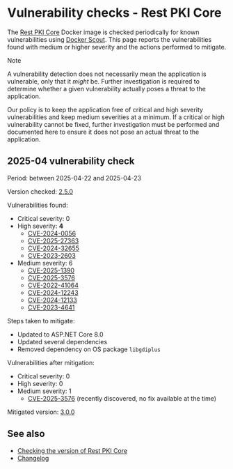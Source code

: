 ﻿# Vulnerability checks - Rest PKI Core

The [Rest PKI Core](../index.md) Docker image is checked periodically for known vulnerabilities using [Docker Scout](https://docs.docker.com/scout/). This page reports
the vulnerabilities found with medium or higher severity and the actions performed to mitigate.

> [!NOTE]
> A vulnerability detection does not necessarily mean the application is vulnerable, only that it *might* be. Further investigation is required to determine
> whether a given vulnerability actually poses a threat to the application.

Our policy is to keep the application free of critical and high severity vulnerabilities and keep medium severities at a minimum. If a critical or high vulnerability
cannot be fixed, further investigation must be performed and documented here to ensure it does not pose an actual threat to the application.

<a name="check-2025-04" />

## 2025-04 vulnerability check

Period: between 2025-04-22 and 2025-04-23

Version checked: [2.5.0](../changelog.md#v2-5-0)

Vulnerabilities found:

* Critical severity: 0
* High severity: **4**
  * [CVE-2024-0056](https://scout.docker.com/vulnerabilities/id/CVE-2024-0056/org/lacunasoftware?s=github&n=System.Data.SqlClient&t=nuget&vr=%3C4.8.6&utm_source=hub&utm_medium=ExternalLink)
  * [CVE-2025-27363](https://scout.docker.com/v/CVE-2025-27363?s=debian&n=freetype&ns=debian&t=deb&osn=debian&osv=11&vr=%3C2.10.4%2Bdfsg-1%2Bdeb11u2&utm_source=hub&utm_medium=ExternalLink)
  * [CVE-2024-32655](https://scout.docker.com/v/CVE-2024-32655?s=github&n=Npgsql&t=nuget&vr=%3E%3D6.0.0%2C%3C6.0.11&utm_source=hub&utm_medium=ExternalLink)
  * [CVE-2023-2603](https://scout.docker.com/v/CVE-2023-2603?s=debian&n=libcap2&ns=debian&t=deb&osn=debian&osv=11&vr=%3C1%3A2.44-1%2Bdeb11u1&utm_source=hub&utm_medium=ExternalLink)
* Medium severity: 6
  * [CVE-2025-1390](https://scout.docker.com/v/CVE-2025-1390?s=debian&n=libcap2&ns=debian&t=deb&osn=debian&osv=11&vr=%3C1%3A2.44-1%2Bdeb11u1&utm_source=hub&utm_medium=ExternalLink)
  * [CVE-2025-3576](https://scout.docker.com/v/CVE-2025-3576?s=debian&n=krb5&ns=debian&t=deb&osn=debian&osv=11&vr=%3E%3D1.18.3-6%2Bdeb11u5&utm_source=hub&utm_medium=ExternalLink)
  * [CVE-2022-41064](https://scout.docker.com/v/CVE-2022-41064?s=github&n=System.Data.SqlClient&t=nuget&vr=%3C%3D4.8.4&utm_source=hub&utm_medium=ExternalLink)
  * [CVE-2024-12243](https://scout.docker.com/v/CVE-2024-12243?s=debian&n=gnutls28&ns=debian&t=deb&osn=debian&osv=11&vr=%3C3.7.1-5%2Bdeb11u7&utm_source=hub&utm_medium=ExternalLink)
  * [CVE-2024-12133](https://scout.docker.com/v/CVE-2024-12133?s=debian&n=libtasn1-6&ns=debian&t=deb&osn=debian&osv=11&vr=%3C4.16.0-2%2Bdeb11u2&utm_source=hub&utm_medium=ExternalLink)
  * [CVE-2023-4641](https://scout.docker.com/v/CVE-2023-4641?s=debian&n=shadow&ns=debian&t=deb&osn=debian&osv=11&vr=%3C1%3A4.8.1-1%2Bdeb11u1&utm_source=hub&utm_medium=ExternalLink)

Steps taken to mitigate:

* Updated to ASP.NET Core 8.0
* Updated several dependencies
* Removed dependency on OS package `libgdiplus`

Vulnerabilities after mitigation:

* Critical severity: 0
* High severity: 0
* Medium severity: 1
  * [CVE-2025-3576](https://scout.docker.com/v/CVE-2025-3576?s=debian&n=krb5&ns=debian&t=deb&osn=debian&osv=12&vr=%3E%3D1.20.1-2%2Bdeb12u2&utm_source=hub&utm_medium=ExternalLink) (recently discovered, no fix available at the time)

Mitigated version: [3.0.0](../changelog.md#v3-0-0)

## See also

* [Checking the version of Rest PKI Core](check-version.md)
* [Changelog](../changelog.md)
